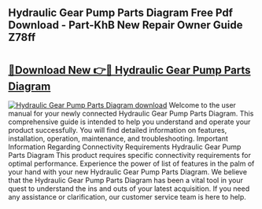 ## Hydraulic Gear Pump Parts Diagram Free Pdf Download - Part-KhB New Repair Owner Guide Z78ff

# <h2><a href="http://dfhefx.blite.top/?on=Hydraulic+Gear+Pump+Parts+Diagram">🔗Download New 👉🔴 Hydraulic Gear Pump Parts Diagram</a></h2>

[![Hydraulic Gear Pump Parts Diagram download](https://i.imgur.com/lujVjoI.png)](http://dfhefx.blite.top/?on=Hydraulic+Gear+Pump+Parts+Diagram)
Welcome to the user manual for your newly connected Hydraulic Gear Pump Parts Diagram. This comprehensive guide is intended to help you understand and operate your product successfully. You will find detailed information on features, installation, operation, maintenance, and troubleshooting. Important Information Regarding Connectivity Requirements Hydraulic Gear Pump Parts Diagram This product requires specific connectivity requirements for optimal performance. Experience the power of list of features in the palm of your hand with your new Hydraulic Gear Pump Parts Diagram. We believe that the Hydraulic Gear Pump Parts Diagram has been a vital tool in your quest to understand the ins and outs of your latest acquisition. If you need any assistance or clarification, our customer service team is here to help.
